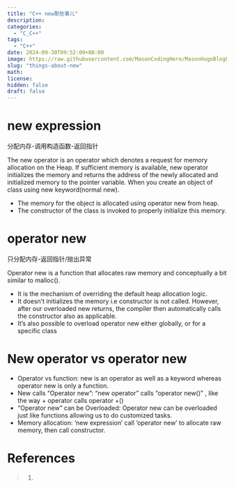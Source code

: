 ```yaml
---
title: "C++ new那些事儿"
description: 
categories:
  - "C_C++"
tags:
  - "C++"
date: 2024-09-30T09:52:09+08:00
image: https://raw.githubusercontent.com/MasonCodingHere/MasonHugoBlogPics1/main/DefaultImg/DefaultPostImg1.jpg
slug: "things-about-new"
math: 
license: 
hidden: false
draft: false
---
```


# new expression

分配内存-调用构造函数-返回指针

The new operator is an operator which denotes a request for memory allocation on the Heap. If sufficient memory is available, new operator initializes the memory and returns the address of the newly allocated and initialized memory to the pointer variable. When you create an object of class using new keyword(normal new).

- The memory for the object is allocated using operator new from heap.
- The constructor of the class is invoked to properly initialize this memory.

# operator new

只分配内存-返回指针/抛出异常

Operator new is a function that allocates raw memory and conceptually a bit similar to malloc().

- It is the mechanism of overriding the default heap allocation logic.
- It doesn’t initializes the memory i.e constructor is not called. However, after our overloaded new returns, the compiler then automatically calls the constructor also as applicable.
- It’s also possible to overload operator new either globally, or for a specific class


# New operator vs operator new

- Operator vs function: new is an operator as well as a keyword whereas operator new is only a function.
- New calls “Operator new”: “new operator” calls “operator new()” , like the way + operator calls operator +()
- “Operator new” can be Overloaded: Operator new can be overloaded just like functions allowing us to do customized tasks.
- Memory allocation: ‘new expression’ call ‘operator new’ to allocate raw memory, then call constructor.

# References
> 1. 
